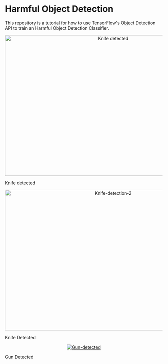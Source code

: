 
# Harmful Object Detection 
This repository is a tutorial for how to use TensorFlow's Object Detection API to train an Harmful Object Detection Classifier.
<p align="center">
  <a href="https://imgbb.com/"><img src="https://i.ibb.co/x6v2zmL/Knife-detection.png" alt="Knife detected" border="0" width=676 height=450></a>
</p>
Knife detected
<p align="center">
  <a href="https://imgbb.com/"><img src="https://i.ibb.co/F7njV2Y/Knife-detection-2.png" alt="Knife-detection-2" border="0" width=676 height=450></a>
</p>
Knife Detected
<p align="center">
  <a href="https://ibb.co/3WwR7pW"><img src="https://i.ibb.co/bLxbPsL/Gun-detected.jpg" alt="Gun-detected" border="0"></a>
 </p>
 Gun Detected

